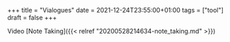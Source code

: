 +++
title = "Vialogues"
date = 2021-12-24T23:55:00+01:00
tags = ["tool"]
draft = false
+++

Video [Note Taking]({{< relref "20200528214634-note_taking.md" >}})
